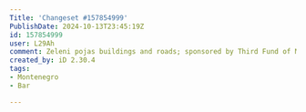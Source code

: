 ```yaml
---
Title: 'Changeset #157854999'
PublishDate: 2024-10-13T23:45:19Z
id: 157854999
user: L29Ah
comment: Zeleni pojas buildings and roads; sponsored by Third Fund of Montelibero
created_by: iD 2.30.4
tags:
- Montenegro
- Bar

---
```

